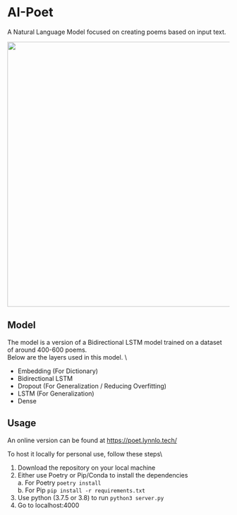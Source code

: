 # AI-Poet
A Natural Language Model focused on creating poems based on input text.

<img width="600px" src="https://user-images.githubusercontent.com/29586111/175834964-7257fbd9-b9d8-4064-96f0-332794c2c7a8.png" />

## Model
The model is a version of a Bidirectional LSTM model trained on a dataset of around 400-600 poems. \
Below are the layers used in this model. \
* Embedding (For Dictionary)
* Bidirectional LSTM
* Dropout (For Generalization / Reducing Overfitting)
* LSTM (For Generalization)
* Dense


## Usage
An online version can be found at https://poet.lynnlo.tech/

To host it locally for personal use, follow these steps\
1. Download the repository on your local machine
2. Either use Poetry or Pip/Conda to install the dependencies \
  a. For Poetry `poetry install` \
  b. For Pip `pip install -r requirements.txt`
3. Use python (3.7.5 or 3.8) to run `python3 server.py`
4. Go to localhost:4000
